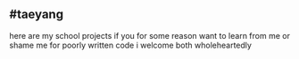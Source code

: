 #taeyang
---
here are my school projects
if you for some reason want to learn from me or shame me for poorly written code i welcome both wholeheartedly
